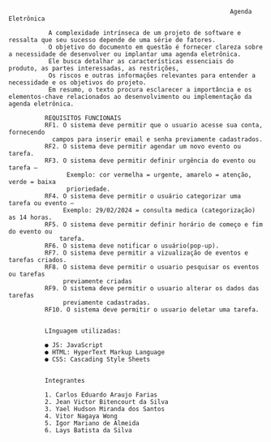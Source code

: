                                                                  Agenda Eletrônica

               A complexidade intrínseca de um projeto de software e ressalta que seu sucesso depende de uma série de fatores. 
               O objetivo do documento em questão é fornecer clareza sobre a necessidade de desenvolver ou implantar uma agenda eletrônica.
               Ele busca detalhar as características essenciais do produto, as partes interessadas, as restrições,
               Os riscos e outras informações relevantes para entender a necessidade e os objetivos do projeto.
               Em resumo, o texto procura esclarecer a importância e os elementos-chave relacionados ao desenvolvimento ou implementação da agenda eletrônica.
               
              REQUISITOS FUNCIONAIS
              RF1. O sistema deve permitir que o usuario acesse sua conta, fornecendo
                campos para inserir email e senha previamente cadastrados.
              RF2. O sistema deve permitir agendar um novo evento ou tarefa.
              RF3. O sistema deve permitir definir urgência do evento ou tarefa – 
                    Exemplo: cor vermelha = urgente, amarelo = atenção, verde = baixa
                    prioriedade.
              RF4. O sistema deve permitir o usuário categorizar uma tarefa ou evento –
                   Exemplo: 29/02/2024 = consulta medica (categorização) as 14 horas.
              RF5. O sistema deve permitir definir horário de começo e fim do evento ou
                  tarefa.
              RF6. O sistema deve notificar o usuário(pop-up).
              RF7. O sistema deve permitir a vizualização de eventos e tarefas criados.
              RF8. O sistema deve permitir o usuario pesquisar os eventos ou tarefas
                   previamente criadas
              RF9. O sistema deve permitir o usuario alterar os dados das tarefas
                   previamente cadastradas.
              RF10. O sistema deve permitir o usuario deletar uma tarefa.


              LInguagem utilizadas:

              ●	JS: JavaScript
              ●	HTML: HyperText Markup Language
              ●	CSS: Cascading Style Sheets


              Integrantes
              
              1. Carlos Eduardo Araujo Farias
              2. Jean Victor Bitencourt da Silva
              3. Yael Hudson Miranda dos Santos
              4. Vitor Nagaya Wong
              5. Igor Mariano de Almeida
              6. Lays Batista da Silva
              
